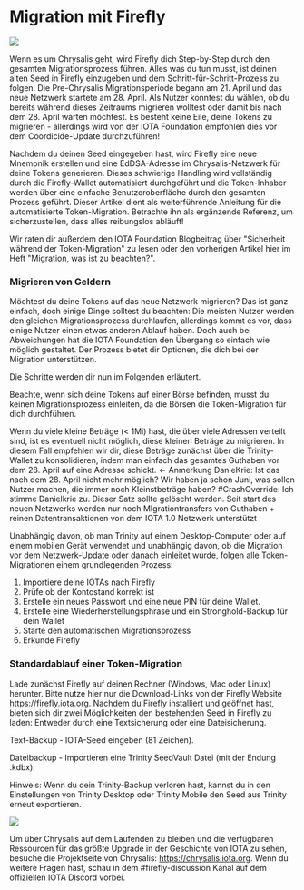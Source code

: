 <!--
---article_info
title: Migration mit Firefly
author: [author_1]
reviews: [DanieKrie, CrashOverride]
---
-->

# Migration mit Firefly

![](https://iota-einsteiger-guide.de/media/images/firefly-token-migration_blog-1-.jpg)

Wenn es um Chrysalis geht, wird Firefly dich Step-by-Step durch den gesamten Migrationsprozess führen. Alles was du tun musst, ist deinen alten Seed in Firefly einzugeben und dem Schritt-für-Schritt-Prozess zu folgen. Die Pre-Chrysalis Migrationsperiode begann am 21. April und das neue Netzwerk startete am 28. April. 
Als Nutzer konntest du wählen, ob du bereits während dieses Zeitraums migrieren wolltest oder damit bis nach dem 28. April warten möchtest. Es besteht keine Eile, deine Tokens zu migrieren - allerdings wird von der IOTA Foundation empfohlen dies vor dem Coordicide-Update durchzuführen!

Nachdem du deinen Seed eingegeben hast, wird Firefly eine neue Mnemonik erstellen und eine EdDSA-Adresse im Chrysalis-Netzwerk für deine Tokens generieren. Dieses schwierige Handling wird vollständig durch die Firefly-Wallet automatisiert durchgeführt und die Token-Inhaber werden über eine einfache Benutzeroberfläche durch den gesamten Prozess geführt. Dieser Artikel dient als weiterführende Anleitung für die automatisierte Token-Migration. Betrachte ihn als ergänzende Referenz, um sicherzustellen, dass alles reibungslos abläuft!

Wir raten dir außerdem den IOTA Foundation Blogbeitrag über "Sicherheit während der Token-Migration" zu lesen oder den vorherigen Artikel hier im Heft "Migration, was ist zu beachten?".


### Migrieren von Geldern

Möchtest du deine Tokens auf das neue Netzwerk migrieren? Das ist ganz einfach, doch einige Dinge solltest du beachten:
Die meisten Nutzer werden den gleichen Migrationsprozess durchlaufen, allerdings kommt es vor, dass einige Nutzer einen etwas anderen Ablauf haben. Doch auch bei Abweichungen hat die IOTA Foundation den Übergang so einfach wie möglich gestaltet. Der Prozess bietet dir Optionen, die dich bei der Migration unterstützen. 

Die Schritte werden dir nun im Folgenden erläutert.

Beachte, wenn sich deine Tokens auf einer Börse befinden, musst du keinen Migrationsprozess einleiten, da die Börsen die Token-Migration für dich durchführen.

Wenn du viele kleine Beträge (< 1Mi) hast, die über viele Adressen verteilt sind, ist es eventuell nicht möglich, diese kleinen Beträge zu migrieren. In diesem Fall empfehlen wir dir, diese Beträge zunächst über die Trinity-Wallet zu konsolidieren, indem man einfach das gesamtes Guthaben vor dem 28. April auf eine Adresse schickt. <- Anmerkung DanieKrie: Ist das nach dem 28. April nicht mehr möglich? Wir haben ja schon Juni, was sollen Nutzer machen, die immer noch Kleinstbeträge haben? #CrashOverride: Ich stimme Danielkrie zu. Dieser Satz sollte gelöscht werden. Seit start des neuen Netzwerks werden nur noch MIgrationtransfers von Guthaben + reinen Datentransaktionen von dem IOTA 1.0 Netzwerk unterstützt

Unabhängig davon, ob man Trinity auf einem Desktop-Computer oder auf einem mobilen Gerät verwendet und unabhängig davon, ob die Migration vor dem Netzwerk-Update oder danach einleitet wurde, folgen alle Token-Migrationen einem grundlegenden Prozess:

1. Importiere deine IOTAs nach Firefly
2. Prüfe ob der Kontostand korrekt ist
3. Erstelle ein neues Passwort und eine neue PIN für deine Wallet.
4. Erstelle eine Wiederherstellungsphrase und ein Stronghold-Backup für dein Wallet
5. Starte den automatischen Migrationsprozess
6. Erkunde Firefly 

### Standardablauf einer Token-Migration

Lade zunächst Firefly auf deinen Rechner (Windows, Mac oder Linux) herunter. Bitte nutze hier nur die Download-Links von der Firefly Website https://firefly.iota.org. Nachdem du Firefly installiert und geöffnet hast, bieten sich dir zwei Möglichkeiten den bestehenden Seed in Firefly zu laden: Entweder durch eine Textsicherung oder eine Dateisicherung.

Text-Backup - IOTA-Seed eingeben (81 Zeichen).

Dateibackup - Importieren eine Trinity SeedVault Datei (mit der Endung .kdbx).

Hinweis: Wenn du dein Trinity-Backup verloren hast, kannst du in den Einstellungen von Trinity Desktop oder Trinity Mobile den Seed aus Trinity erneut exportieren.


![](https://iota-einsteiger-guide.de/media/images/1pasted-image-0.png)

Um über Chrysalis auf dem Laufenden zu bleiben und die verfügbaren Ressourcen für das größte Upgrade in der Geschichte von IOTA zu sehen, besuche die Projektseite von Chrysalis: https://chrysalis.iota.org. Wenn du weitere Fragen hast, schau in dem #firefly-discussion Kanal auf dem offiziellen IOTA Discord vorbei.

